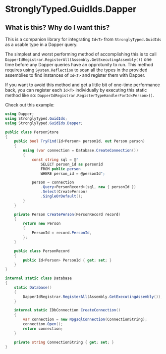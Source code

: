 # StronglyTyped.GuidIds.Dapper

## What is this? Why do I want this?

This is a companion library for integrating ```Id<T>``` from ```StronglyTyped.GuidIds``` as a usable type in a Dapper query.

The simplest and worst performing method of accomplishing this is to call ```DapperIdRegistrar.RegisterAll(Assembly.GetExecutingAssembly())``` one time before any Dapper queries have an opprotunity to run. This method requires using ```System.Reflection``` to scan all the types in the provided assemblies to find instances of ```Id<T>``` and register them with Dapper.

If you want to avoid this method and get a little bit of one-time performance back, you can register each ```Id<T>``` individually by executing this static method like so: ```DapperIdRegistrar.RegisterTypeHandlerForId<Person>()```.

Check out this example:

```csharp
using Dapper;
using StronglyTyped.GuidIds;
using StronglyTyped.GuidIds.Dapper;

public class PersonStore
{
	public bool TryFind(Id<Person> personId, out Person person)
	{
		using (var connection = Database.CreateConnection())
		{
			const string sql = @"
				SELECT person_id as personid
				FROM public.person
				WHERE person_id = @personId";

			person = connection
				.Query<PersonRecord>(sql, new { personId })
				.Select(CreatePerson)
				.SingleOrDefault();
		}
	}

	private Person CreatePerson(PersonRecord record)
	{
		return new Person
		{
			PersonId = record.PersonId,
		};
	}

	public class PersonRecord
	{
		public Id<Person> PersonId { get; set; }
	}
}

internal static class Database
{
	static Database()
	{
		DapperIdRegistrar.RegisterAll(Assembly.GetExecutingAssembly());
	}

	internal static IDbConnection CreateConnection()
	{
		var connection = new NpgsqlConnection(ConnectionString);
		connection.Open();
		return connection;
	}

	private string ConnectionString { get; set; }
}
```
